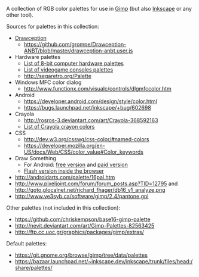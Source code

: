 A collection of RGB color palettes for use in [Gimp][] (but also [Inkscape][] or any other tool).

Sources for palettes in this collection:

* [Drawception](http://drawception.com/)
    * <https://github.com/grompe/Drawception-ANBT/blob/master/drawception-anbt.user.js>
* Hardware palettes
    * [List of 8-bit computer hardware palettes](https://en.wikipedia.org/wiki/List_of_8-bit_computer_hardware_palettes)
    * [List of videogame consoles palettes](https://en.wikipedia.org/wiki/List_of_videogame_consoles_palettes)
    * <http://segaretro.org/Palette>
* Windows MFC color dialog
    * <http://www.functionx.com/visualc/controls/dlgmfccolor.htm>
* Android
    * <https://developer.android.com/design/style/color.html>
    * <https://bugs.launchpad.net/inkscape/+bug/602698>
* Crayola
    * <http://rosros-3.deviantart.com/art/Crayola-368592163>
    * [List of Crayola crayon colors](https://en.wikipedia.org/wiki/List_of_Crayola_crayon_colors)
* CSS
    * <http://dev.w3.org/csswg/css-color/#named-colors>
    * <https://developer.mozilla.org/en-US/docs/Web/CSS/color_value#Color_keywords>
* Draw Something
    * For Android: [free version](https://play.google.com/store/apps/details?id=com.omgpop.dstfree) and [paid version](https://play.google.com/store/apps/details?id=com.omgpop.dstpaid)
    * [Flash version inside the browser](http://drawsomethinggameonline.com/)
* <http://androidarts.com/palette/16pal.htm>
* <http://www.pixeljoint.com/forum/forum_posts.asp?TID=12795> and <http://goto.glocalnet.net/richard_fhager/db16_v1_analyze.png>
* <http://www.ve3syb.ca/software/gimp/2.4/pantone.gpl>

Other palettes (not included in this collection):

* <https://github.com/chriskempson/base16-gimp-palette>
* <http://nevit.deviantart.com/art/Gimp-Palettes-82563425>
* <http://ftp.cc.uoc.gr/graphics/packages/gimp/extras/>

Default palettes:

* <https://git.gnome.org/browse/gimp/tree/data/palettes>
* <https://bazaar.launchpad.net/~inkscape.dev/inkscape/trunk/files/head:/share/palettes/>

[gimp]: http://www.gimp.org/
[inkscape]: http://inkscape.org/

